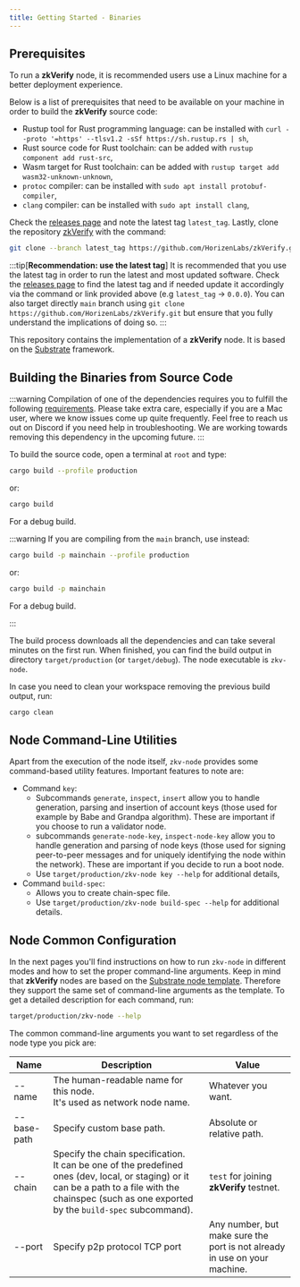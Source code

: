 ```yaml
---
title: Getting Started - Binaries
---
```


## Prerequisites

To run a **zkVerify** node, it is recommended users use a Linux machine for a better deployment experience.

Below is a list of prerequisites that need to be available on your machine in order to build the **zkVerify** source code:

- Rustup tool for Rust programming language: can be installed with `curl --proto '=https' --tlsv1.2 -sSf https://sh.rustup.rs | sh`,
- Rust source code for Rust toolchain: can be added with `rustup component add rust-src`,
- Wasm target for Rust toolchain: can be added with `rustup target add wasm32-unknown-unknown`,
- `protoc` compiler: can be installed with `sudo apt install protobuf-compiler`,
- `clang` compiler: can be installed with `sudo apt install clang`,

Check the [releases page](https://github.com/HorizenLabs/zkVerify/release) and note the latest tag `latest_tag`.
Lastly, clone the repository [zkVerify](https://github.com/HorizenLabs/zkVerify) with the command:

```bash
git clone --branch latest_tag https://github.com/HorizenLabs/zkVerify.git
```

:::tip[**Recommendation: use the latest tag**]
It is recommended that you use the latest tag in order to run the latest and most updated software. Check the [releases page](https://github.com/HorizenLabs/zkVerify/releases) to find the latest tag and if needed update it accordingly via the command or link provided above (e.g `latest_tag` -> `0.0.0`). You can also target directly `main` branch using `git clone https://github.com/HorizenLabs/zkVerify.git` but ensure that you fully understand the implications of doing so.
:::

This repository contains the implementation of a **zkVerify** node. It is based on the [Substrate](https://substrate.io/) framework.

## Building the Binaries from Source Code

:::warning
Compilation of one of the dependencies requires you to fulfill the following [requirements](https://github.com/AztecProtocol/aztec-packages/tree/master/barretenberg#development).
Please take extra care, especially if you are a Mac user, where we know issues come up quite frequently.
Feel free to reach us out on Discord if you need help in troubleshooting.
We are working towards removing this dependency in the upcoming future.
:::

To build the source code, open a terminal at `root` and type:

```bash
cargo build --profile production
```

or:

```bash
cargo build
```

For a debug build.

:::warning
If you are compiling from the `main` branch, use instead:

```bash
cargo build -p mainchain --profile production
```

or:

```bash
cargo build -p mainchain
```

For a debug build.

:::

The build process downloads all the dependencies and can take several minutes on the first run.  When finished, you can find the build output in directory `target/production` (or `target/debug`).  The node executable is `zkv-node`.

In case you need to clean your workspace removing the previous build output, run:

```bash
cargo clean
```

## Node Command-Line Utilities

Apart from the execution of the node itself, `zkv-node` provides some command-based utility features. Important features to note are:

- Command `key`:
  - Subcommands `generate`, `inspect`, `insert` allow you to handle generation, parsing and insertion of account keys (those used for example by Babe and Grandpa algorithm).  These are important if you choose to run a validator node.
  - subcommands `generate-node-key`, `inspect-node-key` allow you to handle generation and parsing of node keys (those used for signing peer-to-peer messages and for uniquely identifying the node within the network).  These are important if you decide to run a boot node.
  - Use `target/production/zkv-node key --help` for additional details,
- Command `build-spec`:
  - Allows you to create chain-spec file.
  - Use `target/production/zkv-node build-spec --help` for additional details.

## Node Common Configuration

In the next pages you'll find instructions on how to run `zkv-node` in different modes and how to set the proper command-line arguments. Keep in mind that **zkVerify** nodes are based on the [Substrate node template](https://docs.substrate.io/reference/command-line-tools/node-template/).  Therefore they support the same set of command-line arguments as the template. To get a detailed description for each command, run:

```bash
target/production/zkv-node --help
```

The common command-line arguments you want to set regardless of the node type you pick are:

| Name        | Description                                                                                                                                                                                                 | Value                                                                     |
| ----------- | ----------------------------------------------------------------------------------------------------------------------------------------------------------------------------------------------------------- | ------------------------------------------------------------------------- |
| --name      | The human-readable name for this node.<br/> It's used as network node name.                                                                                                                                 | Whatever you want.                                                        |
| --base-path | Specify custom base path.                                                                                                                                                                                   | Absolute or relative path.                                                |
| --chain     | Specify the chain specification.<br/> It can be one of the predefined ones (dev, local, or staging) or it can be a path to a file with the chainspec (such as one exported by the `build-spec` subcommand). | `test` for joining **zkVerify** testnet.                                  |
| --port      | Specify p2p protocol TCP port                                                                                                                                                                               | Any number, but make sure the port is not already in use on your machine. |
